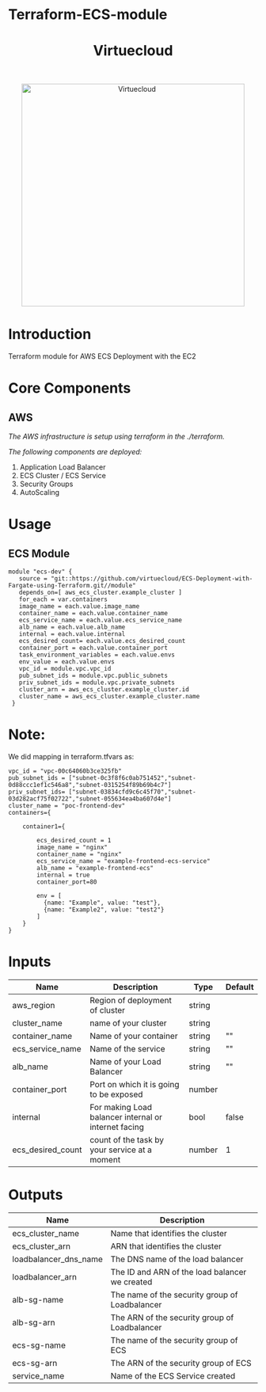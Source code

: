 # Terraform-ECS-module 

<h1 align="center"> Virtuecloud </h1> <br>
<p align="center">
  <a href="https://virtuecloud.io/">
    <img alt="Virtuecloud" title="Virtuecloud" src="https://virtuecloud.io/assets/images/VitueCloud_Logo.png" width="450">
  </a>
</p>

# Introduction

Terraform module for AWS ECS Deployment with the EC2

# Core Components

## AWS

_The AWS infrastructure is setup using terraform in the ./terraform._

_The following components are deployed:_

1. Application Load Balancer 
2. ECS Cluster / ECS Service 
3. Security Groups
4. AutoScaling

# Usage

## ECS Module

```hcl
module "ecs-dev" {
   source = "git::https://github.com/virtuecloud/ECS-Deployment-with-Fargate-using-Terraform.git//module"
   depends_on=[ aws_ecs_cluster.example_cluster ]
   for_each = var.containers
   image_name = each.value.image_name
   container_name = each.value.container_name
   ecs_service_name = each.value.ecs_service_name 
   alb_name = each.value.alb_name
   internal = each.value.internal
   ecs_desired_count= each.value.ecs_desired_count
   container_port = each.value.container_port
   task_environment_variables = each.value.envs
   env_value = each.value.envs
   vpc_id = module.vpc.vpc_id
   pub_subnet_ids = module.vpc.public_subnets
   priv_subnet_ids = module.vpc.private_subnets
   cluster_arn = aws_ecs_cluster.example_cluster.id
   cluster_name = aws_ecs_cluster.example_cluster.name
 } 

```



# Note:
We did mapping in terraform.tfvars as:

```hcl
vpc_id = "vpc-00c64060b3ce325fb"
pub_subnet_ids = ["subnet-0c3f8f6c0ab751452","subnet-0d88ccc1ef1c546a8","subnet-0315254f89b69b4c7"]
priv_subnet_ids= ["subnet-03834cfd9c6c45f70","subnet-03d282acf75f02722","subnet-055634ea4ba607d4e"]
cluster_name = "poc-frontend-dev"
containers={

    container1={

        ecs_desired_count = 1
        image_name = "nginx"
        container_name = "nginx" 
        ecs_service_name = "example-frontend-ecs-service"
        alb_name = "example-frontend-ecs"
        internal = true
        container_port=80
        
        env = [
          {name: "Example", value: "test"},
          {name: "Example2", value: "test2"}
        ]
    }
}   

```


# Inputs

|Name              |Description                                          |Type   |Default|
|------------------|-----------------------                              |-------|-------|
|aws_region        |Region of deployment of cluster                      |string |       |
|cluster_name      |name of your cluster                                 |string |       |
|container_name    |Name of your container                               |string |""     |
|ecs_service_name  |Name of the service                                  |string |""     |
|alb_name          |Name of your Load Balancer                           |string |""     |
|container_port    |Port on which it is going to be exposed              |number |       |
|internal          |For making Load balancer internal or internet facing |bool   |false  |
|ecs_desired_count |count of the task by your service at a moment        |number |1      |

# Outputs

|Name                  |Description                        |                                    
|----------------------|-----------------------------------|                
|ecs_cluster_name      |Name that identifies the cluster   |                   
|ecs_cluster_arn       |ARN that identifies the cluster    |                                                 
|loadbalancer_dns_name |The DNS name of the load balancer  |
|loadbalancer_arn      |The ID and ARN of the load balancer we created |
|alb-sg-name           |The name of the security group of Loadbalancer |
|alb-sg-arn            |The ARN of the security group of Loadbalancer|
|ecs-sg-name           |The name of the security group of ECS|
|ecs-sg-arn            |The ARN of the security group of ECS |
|service_name          |Name of the ECS Service created |






